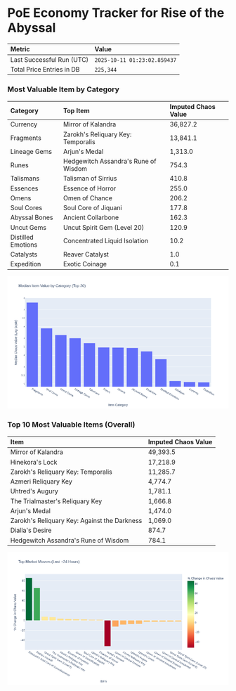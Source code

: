 # PoE Economy Tracker for Rise of the Abyssal

<!-- START_MAINTENANCE -->
| Metric | Value |
|:---|:---|
| Last Successful Run (UTC) | `2025-10-11 01:23:02.859437` |
| Total Price Entries in DB | `225,344` |

<!-- END_MAINTENANCE -->

<!-- START_DATAFRAME_DEBUG -->
<!-- END_DATAFRAME_DEBUG -->

<!-- START_CATEGORY_ANALYSIS -->
### Most Valuable Item by Category
| Category | Top Item | Imputed Chaos Value |
| :--- | :--- | :--- |
| Currency | Mirror of Kalandra | 36,827.2 |
| Fragments | Zarokh's Reliquary Key: Temporalis | 13,841.1 |
| Lineage Gems | Arjun's Medal | 1,313.0 |
| Runes | Hedgewitch Assandra's Rune of Wisdom | 754.3 |
| Talismans | Talisman of Sirrius | 410.8 |
| Essences | Essence of Horror | 255.0 |
| Omens | Omen of Chance | 206.2 |
| Soul Cores | Soul Core of Jiquani | 177.8 |
| Abyssal Bones | Ancient Collarbone | 162.3 |
| Uncut Gems | Uncut Spirit Gem (Level 20) | 120.9 |
| Distilled Emotions | Concentrated Liquid Isolation | 10.2 |
| Catalysts | Reaver Catalyst | 1.0 |
| Expedition | Exotic Coinage | 0.1 |


![Category Analysis Chart](charts/category_analysis.png)
<!-- END_ANALYSIS -->

<!-- START_ANALYSIS -->
### Top 10 Most Valuable Items (Overall)
| Item | Imputed Chaos Value |
| :--- | :--- |
| Mirror of Kalandra | 49,393.5 |
| Hinekora's Lock | 17,218.9 |
| Zarokh's Reliquary Key: Temporalis | 11,285.7 |
| Azmeri Reliquary Key | 4,774.7 |
| Uhtred's Augury | 1,781.1 |
| The Trialmaster's Reliquary Key | 1,666.8 |
| Arjun's Medal | 1,474.0 |
| Zarokh's Reliquary Key: Against the Darkness | 1,069.0 |
| Dialla's Desire | 874.7 |
| Hedgewitch Assandra's Rune of Wisdom | 784.1 |


![Market Movers Chart](charts/market_movers.png)
<!-- END_ANALYSIS -->

